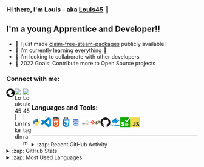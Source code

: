 ### Hi there, I'm Louis - aka [Louis45][website] 👋 

## I'm a young Apprentice and Developer!!

- 🔭 I just made [claim-free-steam-packages](https://github.com/Luois45/claim-free-steam-packages) publicly available!
- 🌱 I’m currently learning everything 🤣
- 👯 I’m looking to collaborate with other developers
- 🥅 2022 Goals: Contribute more to Open Source projects

### Connect with me:

[<img align="left" alt="linktree.louis45.de" width="22px" src="https://raw.githubusercontent.com/iconic/open-iconic/master/svg/globe.svg" />][website]
[<img align="left" alt="Louis45 | LinkedIn" width="22px" src="https://cdn.jsdelivr.net/npm/simple-icons@v3/icons/linkedin.svg" />][linkedin]
[<img align="left" alt="Louis45 | Instagram" width="22px" src="https://cdn.jsdelivr.net/npm/simple-icons@v3/icons/instagram.svg" />][instagram]

<br />

### Languages and Tools:

[<img align="left" alt="Python" width="26px" src="https://raw.githubusercontent.com/github/explore/80688e429a7d4ef2fca1e82350fe8e3517d3494d/topics/python/python.png" />](https://github.com/topics/python)
[<img align="left" alt="Visual Studio Code" width="26px" src="https://raw.githubusercontent.com/github/explore/bbd48b997e8d0bef63f676eca4da5e1f76487b56/topics/visual-studio-code/visual-studio-code.png" />](https://github.com/topics/visual-studio-code)
[<img align="left" alt="HTML" width="26px" src="https://raw.githubusercontent.com/github/explore/80688e429a7d4ef2fca1e82350fe8e3517d3494d/topics/html/html.png" />](https://github.com/topics/html)
[<img align="left" alt="CSS" width="26px" src="https://raw.githubusercontent.com/github/explore/80688e429a7d4ef2fca1e82350fe8e3517d3494d/topics/css/css.png" />](https://github.com/topics/css)
[<img align="left" alt="SQL" width="26px" src="https://raw.githubusercontent.com/github/explore/80688e429a7d4ef2fca1e82350fe8e3517d3494d/topics/sql/sql.png" />](https://github.com/topics/sql)
[<img align="left" alt="MySQL" width="26px" src="https://raw.githubusercontent.com/github/explore/80688e429a7d4ef2fca1e82350fe8e3517d3494d/topics/mysql/mysql.png" />](https://github.com/topics/mysql)
[<img align="left" alt="Git" width="26px" src="https://raw.githubusercontent.com/github/explore/80688e429a7d4ef2fca1e82350fe8e3517d3494d/topics/git/git.png" />](https://github.com/topics/git)
[<img align="left" alt="GitHub" width="26px" src="https://raw.githubusercontent.com/github/explore/78df643247d429f6cc873026c0622819ad797942/topics/github/github.png" />](https://github.com/topics/github)
[<img align="left" alt="GitHub" width="26px" src="https://raw.githubusercontent.com/github/explore/80688e429a7d4ef2fca1e82350fe8e3517d3494d/topics/docker/docker.png" />](https://github.com/topics/docker)
[<img align="left" alt="Selenium" width="26px" src="https://raw.githubusercontent.com/github/explore/6c7084bb772f6fabaae377f5ae4a607594234ee6/topics/selenium/selenium.png" />](https://github.com/topics/selenium)
[<img align="left" alt="JavaScript" width="26px" src="https://raw.githubusercontent.com/github/explore/80688e429a7d4ef2fca1e82350fe8e3517d3494d/topics/javascript/javascript.png" />](https://github.com/topics/javascript)

<br />
<br />

---

<details>
  <summary>:zap: Recent GitHub Activity</summary>
  
<!--START_SECTION:activity-->
1. ❗️ Closed issue [#231](https://github.com/Luois45/claim-free-steam-packages/issues/231) in [Luois45/claim-free-steam-packages](https://github.com/Luois45/claim-free-steam-packages)
2. ❗️ Closed issue [#230](https://github.com/Luois45/claim-free-steam-packages/issues/230) in [Luois45/claim-free-steam-packages](https://github.com/Luois45/claim-free-steam-packages)
3. ❗️ Closed issue [#229](https://github.com/Luois45/claim-free-steam-packages/issues/229) in [Luois45/claim-free-steam-packages](https://github.com/Luois45/claim-free-steam-packages)
4. ❗️ Closed issue [#228](https://github.com/Luois45/claim-free-steam-packages/issues/228) in [Luois45/claim-free-steam-packages](https://github.com/Luois45/claim-free-steam-packages)
5. ❗️ Closed issue [#227](https://github.com/Luois45/claim-free-steam-packages/issues/227) in [Luois45/claim-free-steam-packages](https://github.com/Luois45/claim-free-steam-packages)
6. ❗️ Closed issue [#226](https://github.com/Luois45/claim-free-steam-packages/issues/226) in [Luois45/claim-free-steam-packages](https://github.com/Luois45/claim-free-steam-packages)
7. ❗️ Closed issue [#225](https://github.com/Luois45/claim-free-steam-packages/issues/225) in [Luois45/claim-free-steam-packages](https://github.com/Luois45/claim-free-steam-packages)
8. ❗️ Closed issue [#224](https://github.com/Luois45/claim-free-steam-packages/issues/224) in [Luois45/claim-free-steam-packages](https://github.com/Luois45/claim-free-steam-packages)
9. ❗️ Closed issue [#222](https://github.com/Luois45/claim-free-steam-packages/issues/222) in [Luois45/claim-free-steam-packages](https://github.com/Luois45/claim-free-steam-packages)
10. ❗️ Closed issue [#223](https://github.com/Luois45/claim-free-steam-packages/issues/223) in [Luois45/claim-free-steam-packages](https://github.com/Luois45/claim-free-steam-packages)
<!--END_SECTION:activity-->
  
</details>

<details>
  <summary>:zap: GitHub Stats</summary>
  <a href="https://github.com/Luois45?tab=repositories">
    <img align="center" alt="Louis45's GitHub Stats" src="https://github-readme-stats.vercel.app/api?username=Luois45&count_private=true&theme=tokyonight&show_icons=true" />
  </a>
</details>

<details>
  <summary>:zap: Most Used Languages</summary>
  <a href="https://github.com/Luois45?tab=repositories">
    <img align="center" alt="Louis45's Most Used Languages" src="https://github-readme-stats.vercel.app/api/top-langs/?username=Luois45&count_private=true&theme=tokyonight&layout=compact" />
  </a>
</details>

[website]: https://linktree.louis45.de/
[instagram]: https://rebrand.ly/instagram-45
[linkedin]: https://rebrand.ly/linkedin-45
